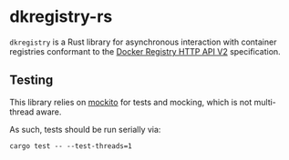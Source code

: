 # dkregistry-rs

`dkregistry` is a Rust library for asynchronous interaction with container registries
conformant to the [Docker Registry HTTP API V2][registry-v2] specification.

[registry-v2]: https://docs.docker.com/registry/spec/api/

## Testing

This library relies on [mockito][mockito-gh] for tests and mocking, which is not multi-thread aware.

As such, tests should be run serially via:
```
cargo test -- --test-threads=1
```

[mockito-gh]: https://github.com/lipanski/mockito
